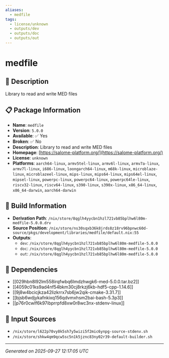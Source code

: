 ```yaml
---
aliases:
  - medfile
tags:
  - license/unknown
  - outputs/dev
  - outputs/doc
  - outputs/out
---
```


# medfile

## 📝 Description

Library to read and write MED files

## 📋 Package Information

- **Name**: `medfile`
- **Version**: `5.0.0`
- **Available**: ✅ Yes
- **Broken**: ✅ No
- **Description**: Library to read and write MED files
- **Homepage**: [https://salome-platform.org/](https://salome-platform.org/)
- **License**: `unknown`
- **Platforms**: `aarch64-linux`, `armv5tel-linux`, `armv6l-linux`, `armv7a-linux`, `armv7l-linux`, `i686-linux`, `loongarch64-linux`, `m68k-linux`, `microblaze-linux`, `microblazeel-linux`, `mips-linux`, `mips64-linux`, `mips64el-linux`, `mipsel-linux`, `powerpc-linux`, `powerpc64-linux`, `powerpc64le-linux`, `riscv32-linux`, `riscv64-linux`, `s390-linux`, `s390x-linux`, `x86_64-linux`, `x86_64-darwin`, `aarch64-darwin`

## 🔧 Build Information

- **Derivation Path**: `/nix/store/8qglh4yycbn1hzl721vb85bplhw6l80m-medfile-5.0.0.drv`
- **Source Position**: `/nix/store/ns30sqxb36k8jrds8z18rv96bpnwc60d-source/pkgs/development/libraries/medfile/default.nix:55`
- **Outputs**:
  - `dev`:  `/nix/store/8qglh4yycbn1hzl721vb85bplhw6l80m-medfile-5.0.0`
  - `doc`:  `/nix/store/8qglh4yycbn1hzl721vb85bplhw6l80m-medfile-5.0.0`
  - `out`:  `/nix/store/8qglh4yycbn1hzl721vb85bplhw6l80m-medfile-5.0.0`

## 🔗 Dependencies

- [[029hbn8l92lm558irqfwbq6lmdzhwgk6-med-5.0.0.tar.bz2]]
- [[4059c01ks9ad4nf54bkm30cj8rkzj6kb-hdf5-cpp-1.14.6]]
- [[9j8w4bcicjkza42lizkrrx7sb6jw2qik-cmake-3.31.7]]
- [[bjsb6wdjykafnkixq156qdvmxhsm2bai-bash-5.3p3]]
- [[p76r0cwlf6k97ibprrpfd8xw0r8wc3nx-stdenv-linux]]

## 📁 Input Sources

- `/nix/store/l622p70vy8k5sh7y5wizi5f2mic6ynpg-source-stdenv.sh`
- `/nix/store/shkw4qm9qcw5sc5n1k5jznc83ny02r39-default-builder.sh`

---
*Generated on 2025-09-27 12:17:05 UTC*
